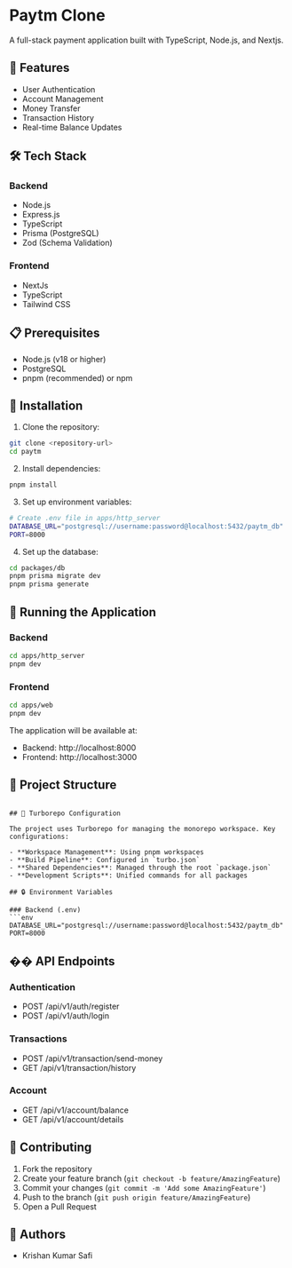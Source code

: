 # Paytm Clone

A full-stack payment application built with TypeScript, Node.js, and Nextjs.

## 🚀 Features

- User Authentication
- Account Management
- Money Transfer
- Transaction History
- Real-time Balance Updates

## 🛠️ Tech Stack

### Backend
- Node.js
- Express.js
- TypeScript
- Prisma (PostgreSQL)
- Zod (Schema Validation)

### Frontend
- NextJs
- TypeScript
- Tailwind CSS

## 📋 Prerequisites

- Node.js (v18 or higher)
- PostgreSQL
- pnpm (recommended) or npm

## 🔧 Installation

1. Clone the repository:
```bash
git clone <repository-url>
cd paytm
```

2. Install dependencies:
```bash
pnpm install
```

3. Set up environment variables:
```bash
# Create .env file in apps/http_server
DATABASE_URL="postgresql://username:password@localhost:5432/paytm_db"
PORT=8000
```

4. Set up the database:
```bash
cd packages/db
pnpm prisma migrate dev
pnpm prisma generate
```

## 🚀 Running the Application

### Backend
```bash
cd apps/http_server
pnpm dev
```

### Frontend
```bash
cd apps/web
pnpm dev
```

The application will be available at:
- Backend: http://localhost:8000
- Frontend: http://localhost:3000

## 📁 Project Structure

```

## 🔧 Turborepo Configuration

The project uses Turborepo for managing the monorepo workspace. Key configurations:

- **Workspace Management**: Using pnpm workspaces
- **Build Pipeline**: Configured in `turbo.json`
- **Shared Dependencies**: Managed through the root `package.json`
- **Development Scripts**: Unified commands for all packages

## 🔒 Environment Variables

### Backend (.env)
```env
DATABASE_URL="postgresql://username:password@localhost:5432/paytm_db"
PORT=8000
```

## �� API Endpoints

### Authentication
- POST /api/v1/auth/register
- POST /api/v1/auth/login

### Transactions
- POST /api/v1/transaction/send-money
- GET /api/v1/transaction/history

### Account
- GET /api/v1/account/balance
- GET /api/v1/account/details

## 🤝 Contributing

1. Fork the repository
2. Create your feature branch (`git checkout -b feature/AmazingFeature`)
3. Commit your changes (`git commit -m 'Add some AmazingFeature'`)
4. Push to the branch (`git push origin feature/AmazingFeature`)
5. Open a Pull Request


## 👥 Authors

- Krishan Kumar Safi 
